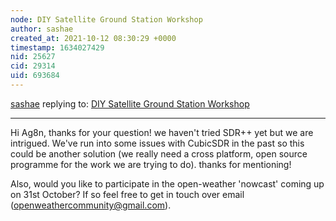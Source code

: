 ```yaml
---
node: DIY Satellite Ground Station Workshop 
author: sashae
created_at: 2021-10-12 08:30:29 +0000
timestamp: 1634027429
nid: 25627
cid: 29314
uid: 693684
---
```




[sashae](../profile/sashae) replying to: [DIY Satellite Ground Station Workshop ](../notes/sashae/06-21-2021/diy-satellite-ground-station-workshop)

----
Hi Ag8n, thanks for your question! we haven't tried SDR++ yet but we are intrigued. We've run into some issues with CubicSDR in the past so this could be another solution (we really need a cross platform, open source programme for the work we are trying to do). thanks for mentioning!

Also, would you like to participate in the open-weather 'nowcast' coming up on 31st October? If so feel free to get in touch over email (openweathercommunity@gmail.com). 